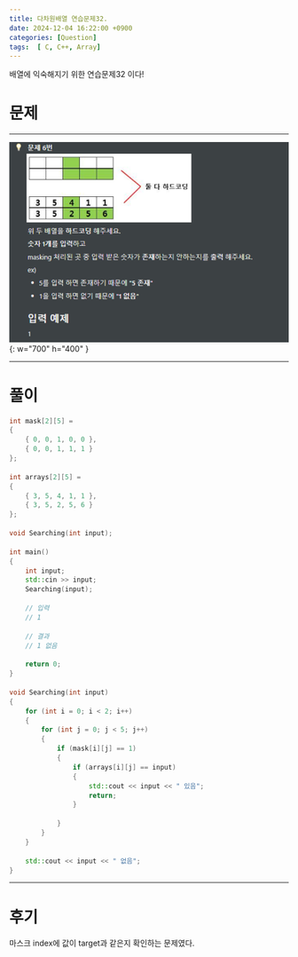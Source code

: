 ```yaml
---
title: 다차원배열 연습문제32.
date: 2024-12-04 16:22:00 +0900
categories: [Question]  
tags:  [ C, C++, Array]
---
```


배열에 익숙해지기 위한 연습문제32 이다!

# 문제   
---------------------------------------
![Desktop View](/assets/img/Array31.png){: w="700" h="400" }

---------------------------------------

# 풀이

```c++
int mask[2][5] = 
{ 
    { 0, 0, 1, 0, 0 },
    { 0, 0, 1, 1, 1 } 
};

int arrays[2][5] = 
{ 
    { 3, 5, 4, 1, 1 },
    { 3, 5, 2, 5, 6 } 
};

void Searching(int input);

int main()
{
    int input;
    std::cin >> input;
    Searching(input);
    
    // 입력
    // 1

    // 결과
    // 1 없음

    return 0;
}

void Searching(int input)
{
    for (int i = 0; i < 2; i++)
    {
        for (int j = 0; j < 5; j++)
        {
            if (mask[i][j] == 1)
            {
                if (arrays[i][j] == input)
                {
                    std::cout << input << " 있음";
                    return;
                }
            	
            }
        }
    }
    
    std::cout << input << " 없음";
}
```
---------------------------------------

# 후기

마스크 index에 값이 target과 같은지 확인하는 문제였다.
